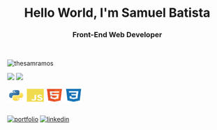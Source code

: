 <h1 align="center">Hello World, I'm Samuel Batista</h1>
<h3 align="center">Front-End Web Developer</h3>
<br>
<p align="left"> <img src="https://komarev.com/ghpvc/?username=thesamramos&label=Profile%20views&color=0e75b6&style=flat" alt="thesamramos" /> </p>
<div>
  <img height="180cm" src="https://github-readme-stats.vercel.app/api?username=Thesamramos&show_icons=true&theme=dracula&include_all_commits=true&count_private=true"/>
  <img height="180cm" src="https://github-readme-stats.vercel.app/api/top-langs/?username=Thesamramos&layout=compact&langs_count=16&theme=dracula"/>
  </div>
  <div style="display: inline_block"><br>
    <img align="center" alt="sam-Python" height="30" width="40" src="https://raw.githubusercontent.com/devicons/devicon/master/icons/python/python-original.svg"/>
    <img align="center" alt="sam-Js" height="30" width="40" src="https://raw.githubusercontent.com/devicons/devicon/master/icons/javascript/javascript-plain.svg"/>
 <img align="center" alt="sam-HTML" height="30" width="40" src="https://raw.githubusercontent.com/devicons/devicon/master/icons/html5/html5-original.svg"/>
  <img align="center" alt="sam-CSS" height="30" width="40" src="https://raw.githubusercontent.com/devicons/devicon/master/icons/css3/css3-plain.svg"/> 
 </div><br>
  
[![portfolio](https://img.shields.io/badge/my_portfolio-000?style=for-the-badge&logo=ko-fi&logoColor=white)](https://thesamramos.github.io/portifolio/)
[![linkedin](https://img.shields.io/badge/linkedin-0A66C2?style=for-the-badge&logo=linkedin&logoColor=white)](https://www.linkedin.com/in/samuel-batista-profile/)
